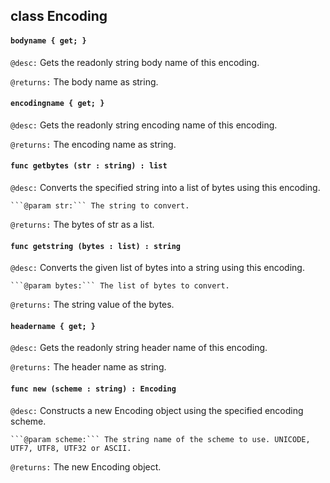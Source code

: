 ## class Encoding

#### ```bodyname { get; }```


```@desc:``` Gets the readonly string body name of this encoding.

```@returns:``` The body name as string.

#### ```encodingname { get; }```


```@desc:``` Gets the readonly string encoding name of this encoding.

```@returns:``` The encoding name as string.

#### ```func getbytes (str : string) : list```


```@desc:``` Converts the specified string into a list of bytes using this encoding.

	```@param str:``` The string to convert.
```@returns:``` The bytes of str as a list.

#### ```func getstring (bytes : list) : string```


```@desc:``` Converts the given list of bytes into a string using this encoding.

	```@param bytes:``` The list of bytes to convert.
```@returns:``` The string value of the bytes.

#### ```headername { get; }```


```@desc:``` Gets the readonly string header name of this encoding.

```@returns:``` The header name as string.

#### ```func new (scheme : string) : Encoding```


```@desc:``` Constructs a new Encoding object using the specified encoding scheme.

	```@param scheme:``` The string name of the scheme to use. UNICODE, UTF7, UTF8, UTF32 or ASCII.
```@returns:``` The new Encoding object.

